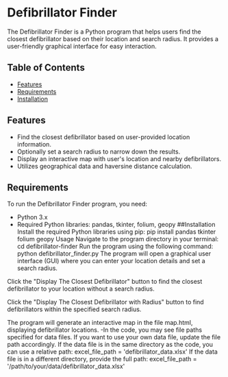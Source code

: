 # Defibrillator Finder

The Defibrillator Finder is a Python program that helps users find the closest defibrillator based on their location and search radius. It provides a user-friendly graphical interface for easy interaction.

## Table of Contents

- [Features](#features)
- [Requirements](#requirements)
- [Installation](#installation)

## Features

- Find the closest defibrillator based on user-provided location information.
- Optionally set a search radius to narrow down the results.
- Display an interactive map with user's location and nearby defibrillators.
- Utilizes geographical data and haversine distance calculation.

## Requirements

To run the Defibrillator Finder program, you need:

- Python 3.x
- Required Python libraries: pandas, tkinter, folium, geopy
##Installation
Install the required Python libraries using pip:
pip install pandas tkinter folium geopy
Usage
Navigate to the program directory in your terminal:
cd defibrillator-finder
Run the program using the following command:
python defibrillator_finder.py
The program will open a graphical user interface (GUI) where you can enter your location details and set a search radius.

Click the "Display The Closest Defibrillator" button to find the closest defibrillator to your location without a search radius.

Click the "Display The Closest Defibrillator with Radius" button to find defibrillators within the specified search radius.

The program will generate an interactive map in the file map.html, displaying defibrillator locations.
-In the code, you may see file paths specified for data files. If you want to use your own data file, update the file path accordingly. If the data file is in the same directory as the code, you can use a relative path:
excel_file_path = 'defibrillator_data.xlsx'
If the data file is in a different directory, provide the full path:
excel_file_path = '/path/to/your/data/defibrillator_data.xlsx'
